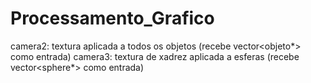 # Processamento_Grafico


camera2: textura aplicada a todos os objetos (recebe vector<objeto*> como entrada)
camera3: textura de xadrez aplicada a esferas (recebe vector<sphere*> como entrada)
